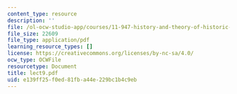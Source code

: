 ```yaml
---
content_type: resource
description: ''
file: /ol-ocw-studio-app/courses/11-947-history-and-theory-of-historic-preservation-spring-2007/e139ff25f0ed81fba44e229bc1b4c9eb_lect9.pdf
file_size: 22609
file_type: application/pdf
learning_resource_types: []
license: https://creativecommons.org/licenses/by-nc-sa/4.0/
ocw_type: OCWFile
resourcetype: Document
title: lect9.pdf
uid: e139ff25-f0ed-81fb-a44e-229bc1b4c9eb
---
```

